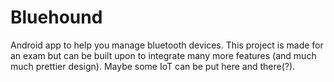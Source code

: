 # Bluehound
Android app to help you manage bluetooth devices.
This project is made for an exam but can be built upon to integrate many more features (and much much prettier design).
Maybe some IoT can be put here and there(?).
